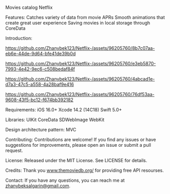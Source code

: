 Movies catalog Netflix

Features:
Catches variety of data from movie APRs
Smooth animations that create great user experience 
Saving movies in local storage through CoreData

Introduction:


https://github.com/Zhanybek123/Netflix-/assets/96205760/8b7c07aa-eb6e-44de-9d64-bfe41de39b0d



https://github.com/Zhanybek123/Netflix-/assets/96205760/e3eb5870-7993-4e42-9ec6-c508bedaf84f



https://github.com/Zhanybek123/Netflix-/assets/96205760/4abcad1e-d7a3-47c5-a558-4a28baf9e416



https://github.com/Zhanybek123/Netflix-/assets/96205760/76df53aa-9608-43f5-bc12-f674bb392182



Requirements:
iOS 16.0+
Xcode 14.2 (14C18)
Swift 5.0+

Libraries: 
UIKit 
CoreData
SDWebImage
WebKit

Design architecture pattern: 
MVC

Contributing:
Contributions are welcome! 
If you find any issues or have suggestions for improvements, 
please open an issue or submit a pull request.

License:
Released under the MIT License. See LICENSE for details.

Credits:
Thank you www.themoviedb.org/ for providing free API resourses.

Contact:
If you have any questions, you can reach me at zhanybeksalgarin@gmail.com.
